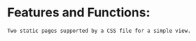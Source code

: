 Features and Functions:
=====================
    Two static pages supported by a CSS file for a simple view.